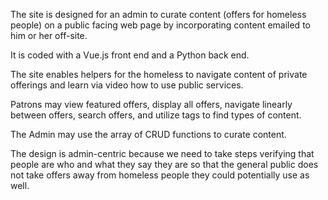 The site is designed for an admin to curate content (offers for homeless people) on a public facing web page by incorporating content emailed to him or her off-site. 

It is coded with a Vue.js front end and a Python back end.

The site enables helpers for the homeless to navigate content of private offerings and learn via video how to use public services. 

Patrons may view featured offers, display all offers, navigate linearly between offers, search offers, and utilize tags to find types of content. 

The Admin may use the array of CRUD functions to curate content.

The design is admin-centric because we need to take steps verifying that people are who and what they say they are so that the general public does not take offers away from homeless people they could potentially use as well. 

